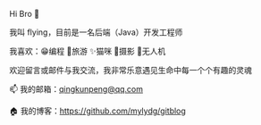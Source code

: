 Hi Bro 👋

我叫 flying，目前是一名后端（Java）开发工程师

我喜欢：😁编程 🛫旅游 ✨猫咪 🎼摄影 🚁无人机 

欢迎留言或邮件与我交流，我非常乐意遇见生命中每一个个有趣的灵魂

📫 我的邮箱：qingkunpeng@qq.com

🏠 我的博客：https://github.com/mylydg/gitblog
